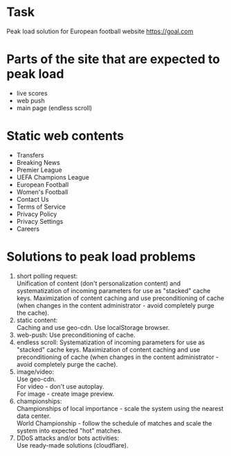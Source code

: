 # Task  
Peak load solution for European football website https://goal.com  

# Parts of the site that are expected to peak load  
- live scores  
- web push  
- main page (endless scroll)  

# Static web contents  
- Transfers  
- Breaking News  
- Premier League  
- UEFA Champions League  
- European Football  
- Women's Football  
- Contact Us  
- Terms of Service  
- Privacy Policy  
- Privacy Settings  
- Careers  

# Solutions to peak load problems  

1) short polling request:  
Unification of content (don't personalization content) and systematization of incoming parameters for use as "stacked" cache keys. Maximization of content caching and use preconditioning of cache (when changes in the content administrator - avoid completely purge the cache).  
2) static content:  
Caching and use geo-cdn. Use localStorage browser.  
3) web-push:
Use preconditioning of cache.
4) endless scroll:
Systematization of incoming parameters for use as "stacked" cache keys. Maximization of content caching and use preconditioning of cache (when changes in the content administrator - avoid completely purge the cache).  
5) image/video:  
Use geo-cdn.  
For video - don't use autoplay.  
For image - create image preview.  
6) championships:  
Championships of local importance - scale the system using the nearest data center.  
World Championship - follow the schedule of matches and scale the system into expected "hot" matches.  
7) DDoS attacks and/or bots activities:  
Use ready-made solutions (cloudflare).  
